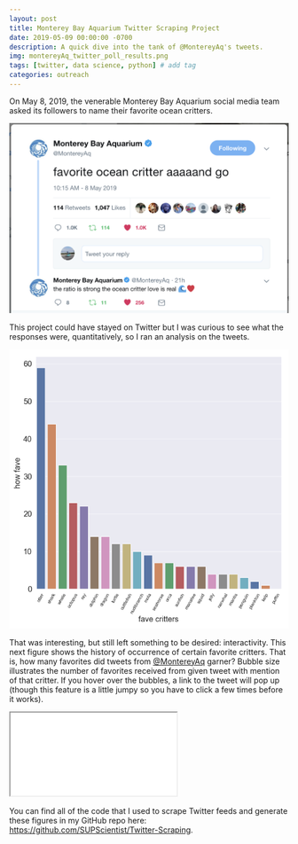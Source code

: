 ```yaml
---
layout: post
title: Monterey Bay Aquarium Twitter Scraping Project
date: 2019-05-09 00:00:00 -0700
description: A quick dive into the tank of @MontereyAq's tweets.
img: montereyAq_twitter_poll_results.png
tags: [twitter, data science, python] # add tag
categories: outreach
---
```


On May 8, 2019, the venerable Monterey Bay Aquarium social media team asked its followers to name their favorite ocean critters.

![](../assets/img/for_posts/MontereyAqTwitter.png)

This project could have stayed on Twitter but I was curious to see what the responses were, quantitatively, so I ran an analysis on the tweets.

![](../assets/img/montereyAq_twitter_poll_results.png)

That was interesting, but still left something to be desired: interactivity. This next figure shows the history of occurrence of certain favorite critters. That is, how many favorites did tweets from [@MontereyAq](https://twitter.com/MontereyAq) garner? Bubble size illustrates the number of favorites received from given tweet with mention of that critter. If you hover over the bubbles, a link to the tweet will pop up (though this feature is a little jumpy so you have to click a few times before it works).

<div class="resp-container">
    <iframe class="resp-iframe" src="../interactive-pages/montereyAq_twitter_critters.html"></iframe>
</div>

You can find all of the code that I used to scrape Twitter feeds and generate these figures in my GitHub repo here: https://github.com/SUPScientist/Twitter-Scraping.
